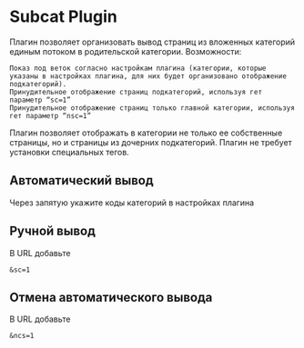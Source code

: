 Subcat Plugin
=============
Плагин позволяет организовать вывод страниц из вложенных категорий единым потоком в родительской категории.
Возможности:

    Показ под веток согласно настройкам плагина (категории, которые указаны в настройках плагина, для них будет организовано отображение подкатегорий).
    Принудительное отображение страниц подкатегорий, используя гет параметр “sc=1”
    Принудительное отображение страниц только главной категории, используя гет параметр “nsc=1”

Плагин позволяет отображать в категории не только ее собственные страницы, но и страницы из дочерних подкатегорий. 
Плагин не требует установки специальных тегов.

Автоматический вывод
--------------------
Через запятую укажите коды категорий в настройках плагина

Ручной вывод
------------
В URL добавьте

    &sc=1


Отмена автоматического вывода
------------
В URL добавьте

    &ncs=1
